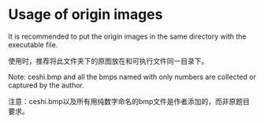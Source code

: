 # Usage of origin images
It is recommended to put the origin images in the same directory with the executable file.

使用时，推荐将此文件夹下的原图放在和可执行文件同一目录下。

Note: ceshi.bmp and all the bmps named with only numbers are collected or captured by the author.

注意：ceshi.bmp以及所有用纯数字命名的bmp文件是作者添加的，而非原题目要求。
